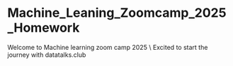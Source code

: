 # Machine_Leaning_Zoomcamp_2025_Homework

Welcome to Machine learning zoom camp 2025 
\ Excited to start the journey with datatalks.club